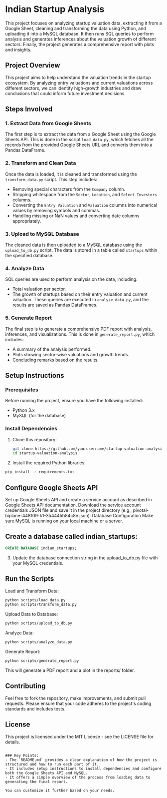 # Indian Startup Analysis
This project focuses on analyzing startup valuation data, extracting it from a Google Sheet, cleaning and transforming the data using Python, and uploading it into a MySQL database. It then runs SQL queries to perform analysis and generates inferences about the valuation growth of different sectors. Finally, the project generates a comprehensive report with plots and insights.

## Project Overview

This project aims to help understand the valuation trends in the startup ecosystem. By analyzing entry valuations and current valuations across different sectors, we can identify high-growth industries and draw conclusions that could inform future investment decisions.


## Steps Involved

### 1. **Extract Data from Google Sheets**

The first step is to extract the data from a Google Sheet using the Google Sheets API. This is done in the script `load_data.py`, which fetches all the records from the provided Google Sheets URL and converts them into a Pandas DataFrame.

### 2. **Transform and Clean Data**

Once the data is loaded, it is cleaned and transformed using the `transform_data.py` script. This step includes:
- Removing special characters from the `Company` column.
- Stripping whitespace from the `Sector`, `Location`, and `Select Investors` columns.
- Converting the `Entry Valuation` and `Valuation` columns into numerical values by removing symbols and commas.
- Handling missing or NaN values and converting date columns appropriately.

### 3. **Upload to MySQL Database**

The cleaned data is then uploaded to a MySQL database using the `upload_to_db.py` script. The data is stored in a table called `startups` within the specified database.

### 4. **Analyze Data**

SQL queries are used to perform analysis on the data, including:
- Total valuation per sector.
- The growth of startups based on their entry valuation and current valuation.
These queries are executed in `analyze_data.py`, and the results are saved as Pandas DataFrames.

### 5. **Generate Report**

The final step is to generate a comprehensive PDF report with analysis, inferences, and visualizations. This is done in `generate_report.py`, which includes:
- A summary of the analysis performed.
- Plots showing sector-wise valuations and growth trends.
- Concluding remarks based on the results.

## Setup Instructions

### Prerequisites

Before running the project, ensure you have the following installed:

- Python 3.x
- MySQL (for the database)

### Install Dependencies

1. Clone this repository:

   ```bash
   git clone https://github.com/yourusername/startup-valuation-analysis.git
   cd startup-valuation-analysis
   ```
2. Install the required Python libraries:

```bash
pip install -r requirements.txt
```
## Configure Google Sheets API
Set up Google Sheets API and create a service account as described in Google Sheets API documentation.
Download the service account credentials JSON file and save it in the project directory (e.g., pivotal-biplane-448109-k1-354445b84c8e.json).
Database Configuration
Make sure MySQL is running on your local machine or a server.

## Create a database called indian_startups:
```sql
CREATE DATABASE indian_startups;
```
3. Update the database connection string in the upload_to_db.py file with your MySQL credentials.

## Run the Scripts

Load and Transform Data:

```bash
python scripts/load_data.py
python scripts/transform_data.py
```
Upload Data to Database:
```bash
python scripts/upload_to_db.py
```
Analyze Data:
```bash
python scripts/analyze_data.py
```
Generate Report:
``` bash
python scripts/generate_report.py
```
This will generate a PDF report and a plot in the reports/ folder.

## Contributing
Feel free to fork the repository, make improvements, and submit pull requests. Please ensure that your code adheres to the project's coding standards and includes tests.

## License
This project is licensed under the MIT License - see the LICENSE file for details.
```vbnet

### Key Points:
- The `README.md` provides a clear explanation of how the project is structured and how to run each part of it.
- It includes setup instructions to install dependencies and configure both the Google Sheets API and MySQL.
- It offers a simple overview of the process from loading data to generating the final report.

You can customize it further based on your needs.
```

